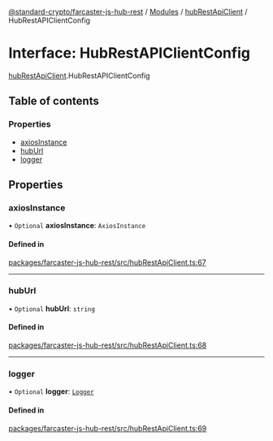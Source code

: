 [@standard-crypto/farcaster-js-hub-rest](../README.md) / [Modules](../modules.md) / [hubRestApiClient](../modules/hubRestApiClient.md) / HubRestAPIClientConfig

# Interface: HubRestAPIClientConfig

[hubRestApiClient](../modules/hubRestApiClient.md).HubRestAPIClientConfig

## Table of contents

### Properties

- [axiosInstance](hubRestApiClient.HubRestAPIClientConfig.md#axiosinstance)
- [hubUrl](hubRestApiClient.HubRestAPIClientConfig.md#huburl)
- [logger](hubRestApiClient.HubRestAPIClientConfig.md#logger)

## Properties

### axiosInstance

• `Optional` **axiosInstance**: `AxiosInstance`

#### Defined in

[packages/farcaster-js-hub-rest/src/hubRestApiClient.ts:67](https://github.com/standard-crypto/farcaster-js/blob/main/packages/farcaster-js-hub-rest/src/hubRestApiClient.ts#L67)

___

### hubUrl

• `Optional` **hubUrl**: `string`

#### Defined in

[packages/farcaster-js-hub-rest/src/hubRestApiClient.ts:68](https://github.com/standard-crypto/farcaster-js/blob/main/packages/farcaster-js-hub-rest/src/hubRestApiClient.ts#L68)

___

### logger

• `Optional` **logger**: [`Logger`](logger.Logger.md)

#### Defined in

[packages/farcaster-js-hub-rest/src/hubRestApiClient.ts:69](https://github.com/standard-crypto/farcaster-js/blob/main/packages/farcaster-js-hub-rest/src/hubRestApiClient.ts#L69)
